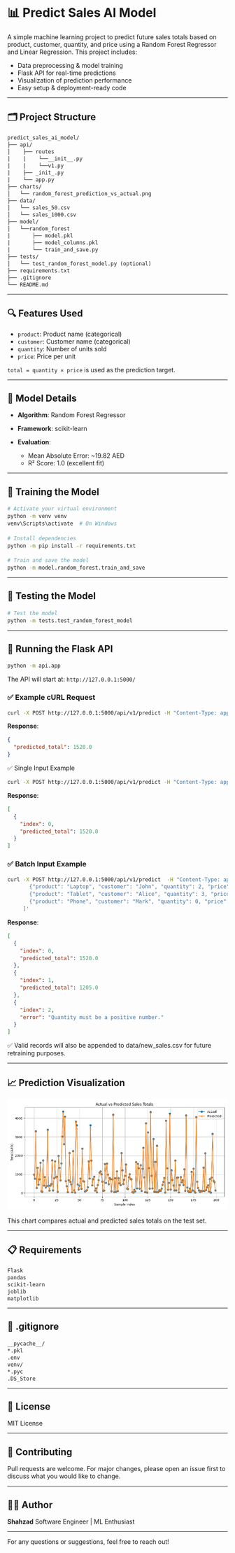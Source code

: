 # 📊 Predict Sales AI Model

A simple machine learning project to predict future sales totals based on product, customer, quantity, and price using a Random Forest Regressor and Linear Regression. This project includes:

* Data preprocessing & model training
* Flask API for real-time predictions
* Visualization of prediction performance
* Easy setup & deployment-ready code

---

## 🗂️ Project Structure

```
predict_sales_ai_model/
├── api/
│    ├── routes
|    |    └──__init__.py
|    |    └──v1.py
|    ├── _init_.py
|    └── app.py
├── charts/
│   └── random_forest_prediction_vs_actual.png
├── data/
│   └── sales_50.csv
│   └── sales_1000.csv
├── model/
│   └──random_forest
|       ├── model.pkl
|       ├── model_columns.pkl
|       └── train_and_save.py
├── tests/
│   └── test_random_forest_model.py (optional)
├── requirements.txt
├── .gitignore
└── README.md
```

---

## 🔍 Features Used

* `product`: Product name (categorical)
* `customer`: Customer name (categorical)
* `quantity`: Number of units sold
* `price`: Price per unit

`total = quantity × price` is used as the prediction target.

---

## 🧠 Model Details

* **Algorithm**: Random Forest Regressor
* **Framework**: scikit-learn
* **Evaluation**:

  * Mean Absolute Error: \~19.82 AED
  * R² Score: 1.0 (excellent fit)

---

## 🧪 Training the Model

```bash
# Activate your virtual environment
python -m venv venv
venv\Scripts\activate  # On Windows

# Install dependencies
python -m pip install -r requirements.txt

# Train and save the model
python -m model.random_forest.train_and_save
```

---


## 🧪 Testing the Model

```bash
# Test the model
python -m tests.test_random_forest_model

```

---

## 🔮 Running the Flask API

```bash
python -m api.app
```

The API will start at: `http://127.0.0.1:5000/`

### ✅ Example cURL Request

```bash
curl -X POST http://127.0.0.1:5000/api/v1/predict -H "Content-Type: application/json" -d "{\"product\": \"Laptop\", \"customer\": \"John\", \"quantity\": 2, \"price\": 800}"
```

**Response**:

```json
{
  "predicted_total": 1520.0
}
```

✅ Single Input Example
```bash
curl -X POST http://127.0.0.1:5000/api/v1/predict -H "Content-Type: application/json"  -d '{"product": "Laptop", "customer": "John", "quantity": 2, "price": 800}'
```

**Response**:
```json
[
  {
    "index": 0,
    "predicted_total": 1520.0
  }
]
```

### ✅ Batch Input Example
```bash
curl -X POST http://127.0.0.1:5000/api/v1/predict  -H "Content-Type: application/json"  -d '[
       {"product": "Laptop", "customer": "John", "quantity": 2, "price": 800},
       {"product": "Tablet", "customer": "Alice", "quantity": 3, "price": 400},
       {"product": "Phone", "customer": "Mark", "quantity": 0, "price": 900}
     ]'
```
**Response**:
```json
[
  {
    "index": 0,
    "predicted_total": 1520.0
  },
  {
    "index": 1,
    "predicted_total": 1205.0
  },
  {
    "index": 2,
    "error": "Quantity must be a positive number."
  }
]
```
✅ Valid records will also be appended to data/new_sales.csv for future retraining purposes.

---

## 📈 Prediction Visualization

![Prediction Chart](charts/random_forest_prediction_vs_actual.png)

This chart compares actual and predicted sales totals on the test set.

---

## 📋 Requirements

```
Flask
pandas
scikit-learn
joblib
matplotlib
```

---

## 🚫 .gitignore

```
__pycache__/
*.pkl
.env
venv/
*.pyc
.DS_Store
```

---

## 📝 License

MIT License

---

## 🙌 Contributing

Pull requests are welcome. For major changes, please open an issue first to discuss what you would like to change.

---

## 👨‍💻 Author

**Shahzad**
Software Engineer | ML Enthusiast

---

For any questions or suggestions, feel free to reach out!

